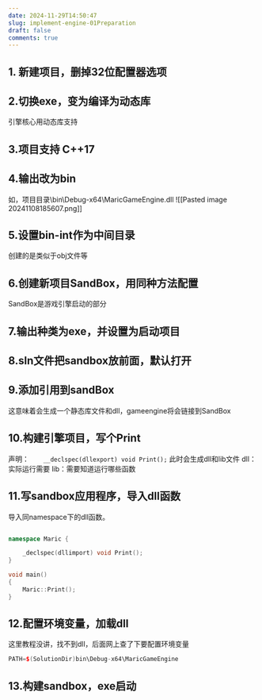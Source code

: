 ```yaml
---
date: 2024-11-29T14:50:47
slug: implement-engine-01Preparation
draft: false
comments: true
---
```


## 1. 新建项目，删掉32位配置器选项

## 2.切换exe，变为编译为动态库
引擎核心用动态库支持

## 3.项目支持 C++17 

## 4.输出改为bin
如，项目目录\bin\Debug-x64\MaricGameEngine.dll
![[Pasted image 20241108185607.png]]

## 5.设置bin-int作为中间目录
创建的是类似于obj文件等

## 6.创建新项目SandBox，用同种方法配置
SandBox是游戏引擎启动的部分

## 7.输出种类为exe，并设置为启动项目


## 8.sln文件把sandbox放前面，默认打开

## 9.添加引用到sandBox
这意味着会生成一个静态库文件和dll，gameengine将会链接到SandBox

## 10.构建引擎项目，写个Print
声明：`	__declspec(dllexport) void Print();`
此时会生成dll和lib文件
dll：实际运行需要
lib：需要知道运行哪些函数


## 11.写sandbox应用程序，导入dll函数
导入同namespace下的dll函数。

```c++

namespace Maric {

	_declspec(dllimport) void Print();
}

void main()
{
	Maric::Print();
}
```

## 12.配置环境变量，加载dll
这里教程没讲，找不到dll，后面网上查了下要配置环境变量
```c++
PATH=$(SolutionDir)bin\Debug-x64\MaricGameEngine
```

## 13.构建sandbox，exe启动